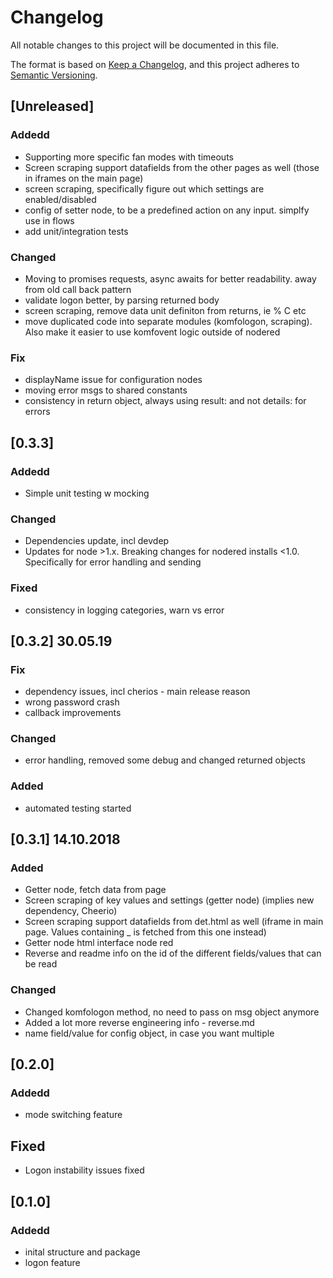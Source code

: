 # Changelog
All notable changes to this project will be documented in this file.

The format is based on [Keep a Changelog](https://keepachangelog.com/en/1.0.0/),
and this project adheres to [Semantic Versioning](https://semver.org/spec/v2.0.0.html).

## [Unreleased]
### Addedd

- Supporting more specific fan modes with timeouts
- Screen scraping support datafields from the other pages as well (those in iframes on the main page)
- screen scraping, specifically figure out which settings are enabled/disabled
- config of setter node, to be a predefined action on any input. simplfy use in flows
- add unit/integration tests

### Changed
- Moving to promises requests, async awaits for better readability. away from old call back pattern
- validate logon better, by parsing returned body
- screen scraping, remove data unit definiton from returns, ie % C etc
- move duplicated code into separate modules (komfologon, scraping). Also make it easier to use komfovent logic outside of nodered

### Fix
- displayName issue for configuration nodes
- moving error msgs to shared constants
- consistency in return object, always using result: and not details: for errors

## [0.3.3]

### Addedd
- Simple unit testing w mocking

### Changed
- Dependencies update, incl devdep
- Updates for node >1.x. Breaking changes for nodered installs <1.0. Specifically for error handling and sending

### Fixed
- consistency in logging categories, warn vs error

## [0.3.2] 30.05.19

### Fix
- dependency issues, incl cherios - main release reason
- wrong password crash
- callback improvements

### Changed
- error handling, removed some debug and changed returned objects

### Added 
- automated testing started

## [0.3.1] 14.10.2018

### Added
- Getter node, fetch data from page
- Screen scraping of key values and settings (getter node) (implies new dependency, Cheerio)
- Screen scraping support datafields from det.html as well (iframe in main page. Values containing _ is fetched from this one instead)
- Getter node html interface node red
- Reverse and readme info on the id of the different fields/values that can be read

### Changed
- Changed komfologon method, no need to pass on msg object anymore 
- Added a lot more reverse engineering info - reverse.md
- name field/value for config object, in case you want multiple


## [0.2.0]
### Addedd
- mode switching feature 

## Fixed
- Logon instability issues fixed

## [0.1.0]
### Addedd
- inital structure and package
- logon feature

